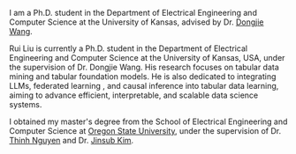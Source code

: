 I am a Ph.D. student in the Department of Electrical Engineering and Computer Science at the University of Kansas, advised by Dr. [Dongjie Wang](https://wangdongjie100.github.io/).

Rui Liu is currently a Ph.D. student in the Department of Electrical Engineering and Computer Science at the University of Kansas, USA, under the supervision of Dr. Dongjie Wang. His research focuses on tabular data mining and tabular foundation models. He is also dedicated to integrating LLMs, federated learning , and causal inference into tabular data learning, aiming to advance efficient, interpretable, and scalable data science systems.

I obtained my master's degree from the School of  Electrical Engineering and Computer Science at [Oregon State University](https://oregonstate.edu/), under the supervision of Dr. [Thinh Nguyen](https://web.engr.oregonstate.edu/~thinhq/) and Dr. [Jinsub Kim](https://sites.google.com/a/cornell.edu/jinsub-kim/home).
